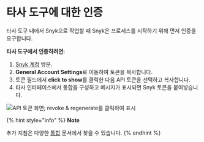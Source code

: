 # 타사 도구에 대한 인증

타사 도구 내에서 Snyk으로 작업할 때 Snyk은 프로세스를 시작하기 위해 먼저 인증을 요구합니다.

**타사 도구에서 인증하려면:**

1. [Snyk 계정](https://app.snyk.io/account) 방문.
2. **General Account Settings**로 이동하여 토큰을 복사합니다.
3. 토큰 필드에서 **click to show**를 클릭한 다음 API 토큰을 선택하고 복사합니다.
4. 타사 인터페이스에서 통합을 구성하고 메시지가 표시되면 Snyk 토큰을 붙여넣습니다.

![API 토큰 화면; revoke & regenerate를 클릭하여 표시](<../../../.gitbook/assets/spaces\_-MdwVZ6HOZriajCf5nXH\_uploads\_git-blob-e99a1d116aa121b1c43c60dfc20e6e585ce5e069\_uuid-8d94edf8-b42b-e5b3-ada1-e157d18ff884-en (1) (2) (2) (1) (1) (1) (1) (1) (1) (1) (1) (1) (1) (1) (1) (1) (1) .png>)

{% hint style="info" %}
**Note**

추가 지침은 다양한 [통합](https://support.snyk.io/hc/articles/360004002498#UUID-98f9378c-bc0f-d01b-8d81-dbd38d69a915) 문서에서 찾을 수 있습니다.
{% endhint %}

